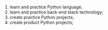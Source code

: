 1. learn and practice Python language;
2. learn and practice back-end stack technology;
3. create practice Python projects;
4. create product Python projects;
